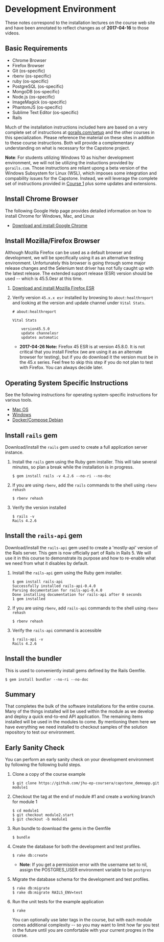 # Development Environment

These notes correspond to the installation lectures on the course web site and 
have been annotated to reflect changes as of **2017-04-16** to those videos.

## Basic Requirements

* Chrome Browser
* Firefox Browser
* Git (os-specific)
* rbenv (os-specific)
* ruby (os-specific)
* PostgreSQL (os-specific)
* MongoDB (os-specific)
* Node.js (os-specific)
* ImageMagick (os-specific)
* PhantomJS (os-specific)
* Sublime Text Editor (os-specific)
* Rails

Much of the installation instructions included here are based on a
very complete set of instructions at
[gorails.com/setup](https://gorails.com/setup) and the other courses
in this specialization. Please reference the material on these sites
in addition to these course instructions. Both will provide a
complementary understanding on what is necessary for the Capstone
project.

**Note**:  For students utilizing Windows 10 as his/her development environment,
we will not be utilizing the instuctions provided by `gorails.com`. Those
instructions are reliant upong a beta version of the Windows Subsystem for Linux 
(WSL), which imposes some integration and compability issues for the Capstone.
Instead, we will leverage the complete set of instructions provided in 
[Course 1](http://www.coursera.org/learn/ruby-on-rails-intro/lecture/kWeIk/software-installation-for-windows-users)
plus some updates and extensions.

## Install Chrome Browser

The following Google Help page provides detailed information on how to install
Chrome for Windows, Mac, and Linux

* [Download and install Google Chrome](https://support.google.com/chrome/answer/95346?hl=en&) 

## Install Mozilla/Firefox Browser

Although Mozilla Firefox can be used as a default browser and development,
we will be specifically using it as an alternative testing environment.
Unfortunately this browser is going through some major release changes and the 
Selenium test driver has not fully caught up with the latest release. The 
extended support release (ESR) version should be used -- which is 45.5.0esr
at this time.

1. [Download and install Mozilla Firefox ESR](https://www.mozilla.org/en-US/firefox/organizations/all/)

2. Verify version `45.x.x esr` installed by browsing to `about:healthreport` and 
looking at the version and update channel under `Vital Stats`.

    ```text
    # about:healthreport

    Vital Stats

        version45.5.0
        update channelesr
        updates automatic
    ```

    * **2017-04-26 Note:** Firefox 45 ESR is at version 45.8.0. It
    is not critical that you install Firefox (we are using it as
    an alternate browser for testing), but if you do download it
    the version must  be in the 45.x series. Feel free to skip this
    step if you do not plan to test with Firefox.  You can always
    decide later.


## Operating System Specific Instructions

See the following instructions for operating system-specific instructions for various 
tools.

* [Mac OS](./macos_dev_env.md)
* [Windows](./windows_dev_env.md)
* [Docker/Compose Debian](./docker_debian_env.md)

## Install `rails` gem

Download/install the `rails` gem used to create a full application
server instance. 

1. Install the `rails` gem using the Ruby gem installer. This will take several
minutes, so plan a break while the installation is in progress.

    ```shell
    $ gem install rails -v 4.2.6 --no-ri --no-doc
    ```

2. If you are using `rbenv`, add the `rails` commands to the shell using
`rbenv rehash`

    ```shell
    $ rbenv rehash
    ```

3. Verify the version installed

    ```shell
    $ rails -v
    Rails 4.2.6
    ```

## Install the `rails-api` gem

Download/install the `rails-api` gem used to create a 'mostly-api' version of 
the Rails server. This gem is now officially part of Rails in Rails 5.
We will use it in this course to demonstrate its purpose and how to re-enable
what we need from what it disables by default.

1. Install the `rails-api` gem using the Ruby gem installer.

    ```shell
    $ gem install rails-api
    Successfully installed rails-api-0.4.0
    Parsing documentation for rails-api-0.4.0
    Done installing documentation for rails-api after 0 seconds
    1 gem installed
    ```

2. If you are using `rbenv`, add `rails-api` commands to the shell
using `rbenv rehash`

    ```shell
    $ rbenv rehash
    ```

3. Verify the `rails-api` command is accessible

    ```shell
    $ rails-api -v
    Rails 4.2.6
    ```

## Install the bundler

This is used to conveniently install gems defined by the Rails Gemfile.

```shell
$ gem install bundler --no-ri --no-doc
```


## Summary

That completes the bulk of the software installations for the entire course.
Many of the things installed will be used within the module as we develop
and deploy a quick end-to-end API application. The remaining items installed
will be used in the modules to come. By mentioning them here we have everything
we need installed to checkout samples of the solution repository to test
our environment.

## Early Sanity Check

You can perform an early sanity check on your development environment by 
following the following build steps.

1. Clone a copy of the course example

    ```shell
    $ git clone https://github.com/jhu-ep-coursera/capstone_demoapp.git module1
    ```

2. Checkout the tag at the end of module #1 and create a working branch for module 1

    ```shell
    $ cd module1
    $ git checkout module2.start
    $ git checkout -b module1
    ```

3. Run bundle to download the gems in the Gemfile

    ```shell
    $ bundle
    ```

4. Create the database for both the development and test profiles.

    ```shell
    $ rake db:create
    ```

    * **Note**: If you get a permission error with the username set to nil, assign
    the POSTGRES_USER environment variable to be `postgres`

5. Migrate the database schema for the development and test profiles.

    ```shell
    $ rake db:migrate
    $ rake db:migrate RAILS_ENV=test
    ```

6. Run the unit tests for the example application

    ```shell
    $ rake 
    ```

    You can optionally use later tags in the course, but with each 
    module comes additional complexity -- so you may want to limit 
    how far you test in the future until you are comfortable with 
    your current progres in the course. 
